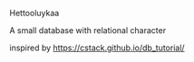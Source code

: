 Hettooluykaa

A small database with relational character

inspired by https://cstack.github.io/db_tutorial/
